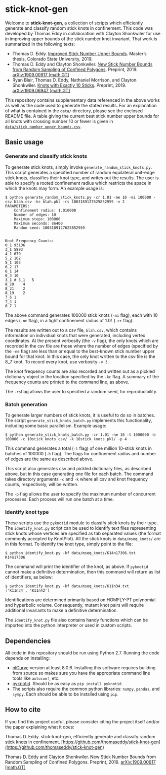 # stick-knot-gen
Welcome to **stick-knot-gen**, a collection of scripts which efficiently generate and classify random stick knots in confinement. This code was developed by Thomas Eddy in collaboration with Clayton Shonkwiler for use in improving upper bounds of the stick number knot invariant. That work is summarized in the following texts:
- Thomas D. Eddy. [Improved Stick Number Upper Bounds](https://mountainscholar.org/handle/10217/195411). Master’s thesis, Colorado State University, 2019.
- Thomas D. Eddy and Clayton Shonkwiler. [New Stick Number Bounds from Random Sampling of Confined Polygons](https://arxiv.org/abs/1909.00917). Preprint, 2019. [arXiv:1909.00917 [math.GT]](https://arxiv.org/abs/1909.00917)
- Ryan Blair, Thomas D. Eddy, Nathaniel Morrison, and Clayton Shonkwiler. [Knots with Exactly 10 Sticks](https://arxiv.org/abs/1909.06947). Preprint, 2019. [arXiv:1909.06947 [math.GT]](https://arxiv.org/abs/1909.06947)

This repository contains supplementary data referenced in the above works as well as the code used to generate the stated results. For an explanation of what is contained in the `data/` directory, please see the enclosed README file. A table giving the current best stick number upper bounds for all knots with crossing number 10 or fewer is given in [`data/stick_number_upper_bounds.csv`](data/stick_number_upper_bounds.csv).

## Basic usage

### Generate and classify stick knots
To generate stick knots, simply invoke `generate_random_stick_knots.py`. This script generates a specified number of random equilateral unit-edge stick knots, classifies their knot type, and writes out the results. The user is able to specify a rooted confinement radius which restricts the space in which the knots may form. An example usage is:
```
$ python generate_random_stick_knots.py -cr 1.01 -ne 10 -mi 100000 -csv blah.csv -kc blah.pkl -rs 1003189127625852959 -v 2
PARAMETERS:
	Confinement radius: 1.010000
	Number of edges: 10
	Maximum steps: 100000
	Maximum seconds: 86400
	Random seed: 1003189127625852959


Knot Frequency Counts:
0_1	93106
3_1	5893
4_1	679
5_2	162
5_1	103
6_2	17
6_1	14
6_3	10
3_1 # 3_1	5
8_20	4
8_21	2
8_19	2
7_6	1
7_4	1
8_7	1
```
The above command generates 100000 stick knots (`-mi` flag), each with 10 edges (`-ne` flag), in a tight confinement radius of 1.01 (`-cr` flag).

The results are written out to a csv file, `blah.csv`, which contains information on individual knots that were generated, including vertex coordinates. At the present verbosity (the `-v` flag), the only knots which are recorded in the csv file are those where the number of edges (specified by the `-ne` flag) are less than or equal to the best-known stick number upper bound for that knot. In this case, the only knot written to the csv file is the 8_7 knot. To record every knot, use verbosity `-v 3`.

The knot frequency counts are also recorded and written out as a pickled dictionary object in the location specified by the `-kc` flag. A summary of the frequency counts are printed to the command line, as above.

The `-rs`flag allows the user to specified a random seed, for reproducibility.

### Batch generation
To generate larger numbers of stick knots, it is useful to do so in batches. The script `generate_stick_knots_batch.py` implements this functionality, including some basic parallelism. Example usage:
```
$ python generate_stick_knots_batch.py -cr 1.01 -ne 10 -t 1000000 -b 100000 -c 10stick_knots_csv/ -k 10stick_knots_pkl/ -p 4
```
This command generates a total (`-t` flag) of one million 10-stick knots in batches of 100000 (`-b` flag). The flags for confinement radius and number of edges are the same as described above.

This script also generates csv and pickled dictionary files, as described above, but in this case generating one file for each batch. The command takes directory arguments `-c` and `-k` where all csv and knot frequency counts, respectively, will be written.

The `-p` flag allows the user to specify the maximum number of concurrent processes. Each process will run one batch at a time.

### Identify knot type
These scripts use the `pyknotid` module to classify stick knots by their type. The `identify_knot.py` script can be used to identify text files representing stick knots whose vertices are specified as tab separated values (the format commonly accepted by KnotPlot). All the stick knots in `data/mseq_knots/` are in this format. To identify the knot type, simply point to the file:
```
$ python identify_knot.py -kf data/mseq_knots/K14n17306.txt
K14n17306
```
The command will print the identifier of the knot, as above. If `pyknotid` cannot make a definitive determination, then this command will return as list of identifiers, as below:
```
$ python identify_knot.py -kf data/mseq_knots/K11n34.txt
['K11n34', 'K11n42']
```
Identifications are determined primarily based on HOMFLY-PT polynomial and hyperbolic volume. Consequently, mutant knot pairs will require additional invariants to make a definitive determination.

The `identify_knot.py` file also contains handy functions which can be imported into the python interpreter or used in custom scripts.

## Dependencies
All code in this repository should be run using Python 2.7. Running the code depends on installing:
- [plCurve](http://www.jasoncantarella.com/wordpress/software/plcurve/) version at least 8.0.6. Installing this software requires building from source so makes sure you have the appropriate command line tools like `autoconf`, etc.
- [pyknotid](https://github.com/spocknots/pyknotid). Should be as easy as `pip install pyknotid`.
- The scripts also require the common python libraries: `numpy`, `pandas`, and `sympy`. Each should be able to be installed using `pip`.

## How to cite
If you find this project useful, please consider citing the project itself and/or the paper explaining what it does:

Thomas D. Eddy. stick-knot-gen, efficiently generate and classify random stick knots in confinement. [https://github.com/thomaseddy/stick-knot-gen](https://github.com/thomaseddy/stick-knot-gen)

Thomas D. Eddy and Clayton Shonkwiler. New Stick Number Bounds from Random Sampling of Confined Polygons. Preprint, 2019. [arXiv:1909.00917 [math.GT]](https://arxiv.org/abs/1909.00917)
